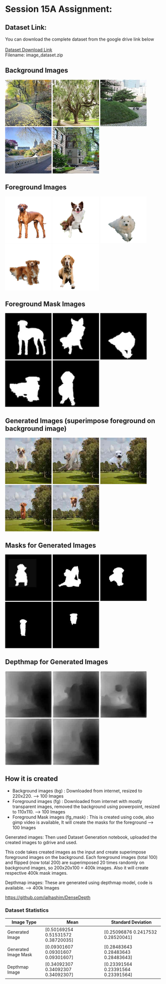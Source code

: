 # Session 15A Assignment:

## Dataset Link:
You can download the complete dataset from the google drive link below <br/> <br/>
[Dataset Download Link](https://drive.google.com/file/d/1w_5-yxq-blACNahl1moMzSuSf3z8DSAb/view?usp=sharing) <br/>
Filename: image_dataset.zip

## Background Images
<img src="bg/bg_21.jpg" width="150" > <img src="bg/bg_22.jpg" width="150" > <img src="bg/bg_23.jpg" width="150" > <img src="bg/bg_24.jpg" width="150" > <img src="bg/bg_25.jpg" width="150" > 

## Foreground Images
<img src="bg/fg_21.png" width="150" > <img src="bg/fg_22.png" width="150" > <img src="bg/fg_23.png" width="150" > <img src="bg/fg_24.png" width="150" > <img src="bg/fg_25.png" width="150" > 

## Foreground Mask Images
<img src="fg_mask/fg_21.jpg" width="150" > <img src="fg_mask/fg_22.jpg" width="150" > <img src="fg_mask/fg_23.jpg" width="150" > <img src="fg_mask/fg_24.jpg" width="150" > <img src="fg_mask/fg_25.jpg" width="150" > 

## Generated Images (superimpose foreground on background image)
<img src="fg_bg/fg_bg_21.jpg" width="150" > <img src="fg_bg/fg_bg_121.jpg" width="150" > <img src="fg_bg/fg_bg_221.jpg" width="150" > <img src="fg_bg/fg_bg_321.jpg" width="150" > <img src="fg_bg/fg_bg_421.jpg" width="150" > 

## Masks for Generated Images 
<img src="fg_bg_mask/fg_bg_mask_21.jpg" width="150" > <img src="fg_bg_mask/fg_bg_mask_121.jpg" width="150" > <img src="fg_bg_mask/fg_bg_mask_221.jpg" width="150" > <img src="fg_bg_mask/fg_bg_mask_321.jpg" width="150" > <img src="fg_bg_mask/fg_bg_mask_421.jpg" width="150" > 

## Depthmap for Generated Images
<img src="depthmap/depth_21.jpg" width="150" > <img src="depthmap/depth_121.jpg" width="150" > <img src="depthmap/depth_221.jpg" width="150" > <img src="depthmap/depth_321.jpg" width="150" > <img src="depthmap/depth_421.jpg" width="150" > 

## How it is created
* Background images (bg) : Downloaded from internet, resized to 220x220. --> 100 Images
* Foreground images (fg) : Downloaded from internet with mostly transparent images, removed the background using powerpoint, resized to 110x110. --> 100 Images
* Foreground Mask images (fg_mask) : This is created using code, also gimp video is available,
It will create the masks for the foreground --> 100 Images

Generated images:
Then used Dataset Generation notebook, uploaded the created images to gdrive and used.

This code takes created images as the input and create superimpose foreground images on the background. Each foreground images (total 100) and flipped (now total 200) are superimposed 20 times randomly on background images, so 200x20x100 = 400k images.
Also it will create respective 400k mask images.

Depthmap images:
These are generated using depthmap model, code is available. --> 400k Images

https://github.com/ialhashim/DenseDepth



### Dataset Statistics ###
| Image Type  | Mean | Standard Deviation |
| ----------- | ---------- | ---------------- |
| Generated Image  | [0.50169254 0.51531572 0.38720035] | [0.25096876 0.2417532 0.28520041]  |
| Generated Image Mask  | [0.09301607 0.09301607 0.09301607]  |  [0.28483643 0.28483643 0.28483643] |
| Depthmap Image   | [0.34092307 0.34092307 0.34092307]  | [0.23391564 0.23391564 0.23391564]  |

###  ###
